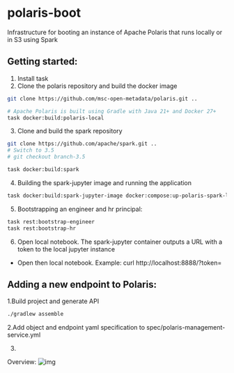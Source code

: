 # polaris-boot

Infrastructure for booting an instance of Apache Polaris that runs locally or in S3 using Spark

## Getting started:
1. Install task
2. Clone the polaris repository and build the docker image
```bash
git clone https://github.com/msc-open-metadata/polaris.git ..

# Apache Polaris is built using Gradle with Java 21+ and Docker 27+
task docker:build:polaris-local
```

3. Clone and build the spark repository
```bash
git clone https://github.com/apache/spark.git ..
# Switch to 3.5
# git checkout branch-3.5

task docker:build:spark
```

4. Building the spark-jupyter image and running the application
```bash
task docker:build:spark-jupyter-image docker:compose:up-polaris-spark-local
```

5. Bootstrapping an engineer and hr principal:
```bash
task rest:bootstrap-engineer
task rest:bootstrap-hr
```

6. Open local notebook.
  The spark-jupyter container outputs a URL with a token to the local jupyter instance
  - Open then local notebook. Example: curl http://localhost:8888/?token=<token>


## Adding a new endpoint to Polaris:


1.Build project and generate API
```bash
./gradlew assemble
```

2.Add object and endpoint yaml specification to spec/polaris-management-service.yml

3.

Overview:
![img](./assets/rest-overview-polaris.png)
